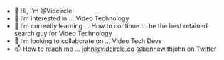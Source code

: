 - 👋 Hi, I’m @Vidcircle
- 👀 I’m interested in ... Video Technology
- 🌱 I’m currently learning ... How to continue to be the best retained search guy for Video Technology
- 💞️ I’m looking to collaborate on ... Video Tech Devs
- 📫 How to reach me ... john@vidcircle.co @bennewithjohn on Twitter

<!---
Vidcircle/Vidcircle is a ✨ special ✨ repository because its `README.md` (this file) appears on your GitHub profile.
You can click the Preview link to take a look at your changes.
--->
